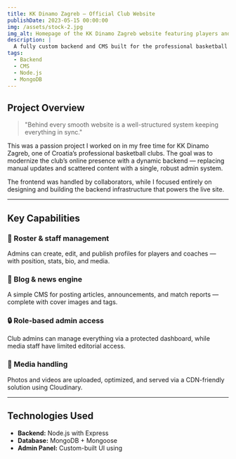 ```yaml
---
title: KK Dinamo Zagreb – Official Club Website
publishDate: 2023-05-15 00:00:00
img: /assets/stock-2.jpg
img_alt: Homepage of the KK Dinamo Zagreb website featuring players and blog highlights
description: |
  A fully custom backend and CMS built for the professional basketball club KK Dinamo Zagreb — enabling seamless management of players, coaches, and club content.
tags:
  - Backend
  - CMS
  - Node.js
  - MongoDB
---
```


## Project Overview

> "Behind every smooth website is a well-structured system keeping everything in sync."

This was a passion project I worked on in my free time for KK Dinamo Zagreb, one of Croatia’s professional basketball clubs. The goal was to modernize the club’s online presence with a dynamic backend — replacing manual updates and scattered content with a single, robust admin system.

The frontend was handled by collaborators, while I focused entirely on designing and building the backend infrastructure that powers the live site.

---

## Key Capabilities

### 👥 Roster & staff management

Admins can create, edit, and publish profiles for players and coaches — with position, stats, bio, and media.

### 📝 Blog & news engine

A simple CMS for posting articles, announcements, and match reports — complete with cover images and tags.

### 🔒 Role-based admin access

Club admins can manage everything via a protected dashboard, while media staff have limited editorial access.

### 📂 Media handling

Photos and videos are uploaded, optimized, and served via a CDN-friendly solution using Cloudinary.

---

## Technologies Used

- **Backend:** Node.js with Express
- **Database:** MongoDB + Mongoose
- **Admin Panel:** Custom-built UI using
